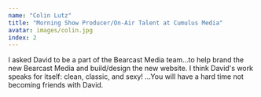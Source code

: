 ```yaml
---
name: "Colin Lutz"
title: "Morning Show Producer/On-Air Talent at Cumulus Media"
avatar: images/colin.jpg
index: 2
---
```

I asked David to be a part of the Bearcast Media team...to help brand the new Bearcast Media and build/design the new website. I think David's work speaks for itself: clean, classic, and sexy! ...You will have a hard time not becoming friends with David.
